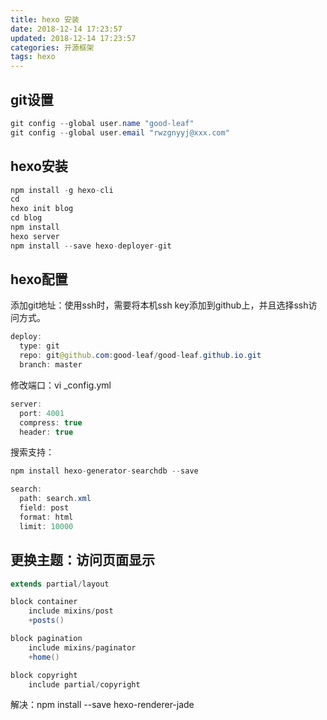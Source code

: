 ```yaml
---
title: hexo 安装
date: 2018-12-14 17:23:57
updated: 2018-12-14 17:23:57
categories: 开源框架
tags: hexo
---
```


## git设置

```java
git config --global user.name "good-leaf"
git config --global user.email "rwzgnyyj@xxx.com"
```

## hexo安装

```java
npm install -g hexo-cli
cd
hexo init blog
cd blog
npm install
hexo server
npm install --save hexo-deployer-git
```

## hexo配置

添加git地址：使用ssh时，需要将本机ssh key添加到github上，并且选择ssh访问方式。

```java
deploy:
  type: git
  repo: git@github.com:good-leaf/good-leaf.github.io.git
  branch: master
```

修改端口：vi _config.yml

```java
server:
  port: 4001
  compress: true
  header: true
```

搜索支持：

```java
npm install hexo-generator-searchdb --save

search:
  path: search.xml
  field: post
  format: html
  limit: 10000
```

## 更换主题：访问页面显示

```java
extends partial/layout

block container
    include mixins/post
    +posts()

block pagination
    include mixins/paginator
    +home()

block copyright
    include partial/copyright
```

解决：npm install --save hexo-renderer-jade
